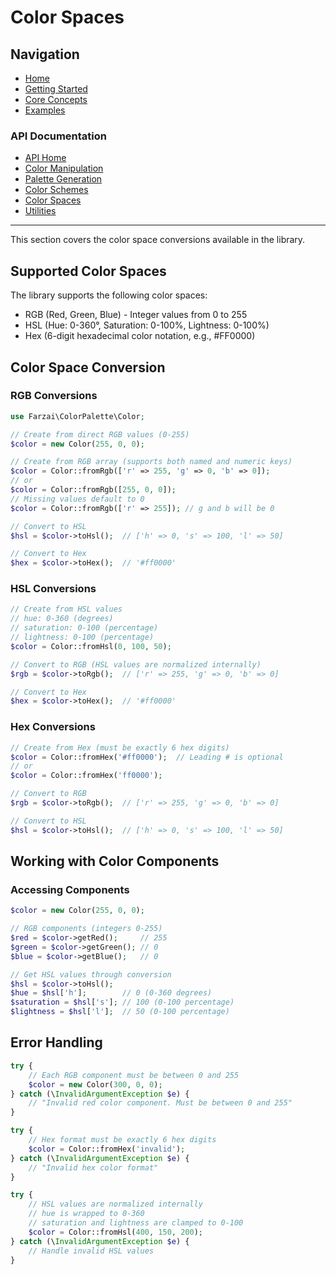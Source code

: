 # Color Spaces

## Navigation

- [Home](../README.md)
- [Getting Started](../getting-started.md)
- [Core Concepts](../core-concepts.md)
- [Examples](../examples/README.md)

### API Documentation
- [API Home](./README.md)
- [Color Manipulation](./color-manipulation.md)
- [Palette Generation](./palette-generation.md)
- [Color Schemes](./color-schemes.md)
- [Color Spaces](./color-spaces.md)
- [Utilities](./utilities.md)

---

This section covers the color space conversions available in the library.

## Supported Color Spaces

The library supports the following color spaces:
- RGB (Red, Green, Blue) - Integer values from 0 to 255
- HSL (Hue: 0-360°, Saturation: 0-100%, Lightness: 0-100%)
- Hex (6-digit hexadecimal color notation, e.g., #FF0000)

## Color Space Conversion

### RGB Conversions

```php
use Farzai\ColorPalette\Color;

// Create from direct RGB values (0-255)
$color = new Color(255, 0, 0);

// Create from RGB array (supports both named and numeric keys)
$color = Color::fromRgb(['r' => 255, 'g' => 0, 'b' => 0]);
// or
$color = Color::fromRgb([255, 0, 0]);
// Missing values default to 0
$color = Color::fromRgb(['r' => 255]); // g and b will be 0

// Convert to HSL
$hsl = $color->toHsl();  // ['h' => 0, 's' => 100, 'l' => 50]

// Convert to Hex
$hex = $color->toHex();  // '#ff0000'
```

### HSL Conversions

```php
// Create from HSL values
// hue: 0-360 (degrees)
// saturation: 0-100 (percentage)
// lightness: 0-100 (percentage)
$color = Color::fromHsl(0, 100, 50);

// Convert to RGB (HSL values are normalized internally)
$rgb = $color->toRgb();  // ['r' => 255, 'g' => 0, 'b' => 0]

// Convert to Hex
$hex = $color->toHex();  // '#ff0000'
```

### Hex Conversions

```php
// Create from Hex (must be exactly 6 hex digits)
$color = Color::fromHex('#ff0000');  // Leading # is optional
// or
$color = Color::fromHex('ff0000');

// Convert to RGB
$rgb = $color->toRgb();  // ['r' => 255, 'g' => 0, 'b' => 0]

// Convert to HSL
$hsl = $color->toHsl();  // ['h' => 0, 's' => 100, 'l' => 50]
```

## Working with Color Components

### Accessing Components

```php
$color = new Color(255, 0, 0);

// RGB components (integers 0-255)
$red = $color->getRed();     // 255
$green = $color->getGreen(); // 0
$blue = $color->getBlue();   // 0

// Get HSL values through conversion
$hsl = $color->toHsl();
$hue = $hsl['h'];        // 0 (0-360 degrees)
$saturation = $hsl['s']; // 100 (0-100 percentage)
$lightness = $hsl['l'];  // 50 (0-100 percentage)
```

## Error Handling

```php
try {
    // Each RGB component must be between 0 and 255
    $color = new Color(300, 0, 0);
} catch (\InvalidArgumentException $e) {
    // "Invalid red color component. Must be between 0 and 255"
}

try {
    // Hex format must be exactly 6 hex digits
    $color = Color::fromHex('invalid');
} catch (\InvalidArgumentException $e) {
    // "Invalid hex color format"
}

try {
    // HSL values are normalized internally
    // hue is wrapped to 0-360
    // saturation and lightness are clamped to 0-100
    $color = Color::fromHsl(400, 150, 200);
} catch (\InvalidArgumentException $e) {
    // Handle invalid HSL values
}
``` 